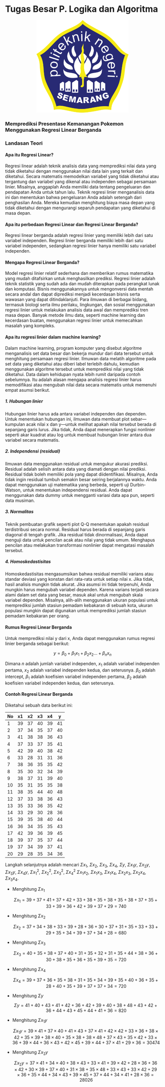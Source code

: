 # Tugas Besar P. Logika dan Algoritma

<p align="center">
    <img src="https://github.com/ardzz/dasar-pemrogaman-2/raw/master/images/logo-polines.png" alt="Logo Polines" width="300" height="300">
</p>

### Memprediksi Presentase Kemanangan Pokemon Menggunakan Regresi Linear Berganda

### Landasan Teori

#### Apa itu Regresi Linear?

Regresi linear adalah teknik analisis data yang memprediksi nilai data yang tidak diketahui dengan menggunakan nilai data lain yang terkait dan diketahui. Secara matematis memodelkan variabel yang tidak diketahui atau tergantung dan variabel yang dikenal atau independen sebagai persamaan linier. Misalnya, anggaplah Anda memiliki data tentang pengeluaran dan pendapatan Anda untuk tahun lalu. Teknik regresi linier menganalisis data ini dan menentukan bahwa pengeluaran Anda adalah setengah dari penghasilan Anda. Mereka kemudian menghitung biaya masa depan yang tidak diketahui dengan mengurangi separuh pendapatan yang diketahui di masa depan.

#### Apa itu perbedaan Regresi Linear dan Regresi Linear Berganda?

Regresi linear berganda adalah regresi linier yang memiliki lebih dari satu variabel independen. Regresi linier berganda memiliki lebih dari satu variabel independen, sedangkan regresi linier hanya memiliki satu variabel independen.

#### Mengapa Regresi Linear Berganda?

Model regresi linier relatif sederhana dan memberikan rumus matematika yang mudah ditafsirkan untuk menghasilkan prediksi. Regresi linier adalah teknik statistik yang sudah ada dan mudah diterapkan pada perangkat lunak dan komputasi. Bisnis menggunakannya untuk mengonversi data mentah secara andal dan dapat diprediksi menjadi kecerdasan bisnis serta wawasan yang dapat ditindaklanjuti. Para ilmuwan di berbagai bidang, termasuk biologi serta ilmu perilaku, lingkungan, dan sosial menggunakan regresi linier untuk melakukan analisis data awal dan memprediksi tren masa depan. Banyak metode ilmu data, seperti machine learning dan kecerdasan buatan, menggunakan regresi linier untuk memecahkan masalah yang kompleks.

#### Apa itu regresi linier dalam machine learning?

Dalam machine learning, program komputer yang disebut algoritme menganalisis set data besar dan bekerja mundur dari data tersebut untuk menghitung persamaan regresi linier. Ilmuwan data melatih algoritme pada set data yang diketahui atau diberi label terlebih dahulu, kemudian menggunakan algoritme tersebut untuk memprediksi nilai yang tidak diketahui. Data dalam kehidupan nyata lebih rumit daripada contoh sebelumnya. Itu adalah alasan mengapa analisis regresi linier harus memodifikasi atau mengubah nilai data secara matematis untuk memenuhi empat asumsi berikut.

##### 1. Hubungan linier

Hubungan linier harus ada antara variabel independen dan dependen. Untuk menentukan hubungan ini, ilmuwan data membuat plot sebar—kumpulan acak nilai x dan y—untuk melihat apakah nilai tersebut berada di sepanjang garis lurus. Jika tidak, Anda dapat menerapkan fungsi nonlinier seperti akar kuadrat atau log untuk membuat hubungan linier antara dua variabel secara matematis.

##### 2. Independensi _(residual)_

Ilmuwan data menggunakan residual untuk mengukur akurasi prediksi. Residual adalah selisih antara data yang diamati dengan nilai prediksi. Residual tidak boleh memiliki pola yang dapat diidentifikasi. Misalnya, Anda tidak ingin residual tumbuh semakin besar seiring berjalannya waktu. Anda dapat menggunakan uji matematika yang berbeda, seperti uji Durbin-Watson, untuk menentukan independensi residual. Anda dapat menggunakan data dummy untuk mengganti variasi data apa pun, seperti data musiman.

##### 3. Normalitas

Teknik pembuatan grafik seperti plot Q-Q menentukan apakah residual terdistribusi secara normal. Residual harus berada di sepanjang garis diagonal di tengah grafik. Jika residual tidak dinormalisasi, Anda dapat menguji data untuk pencilan acak atau nilai yang tidak umum. Menghapus pencilan atau melakukan transformasi nonlinier dapat mengatasi masalah tersebut.

##### 4. Homoskedastisitas

Homoskedastisitas mengasumsikan bahwa residual memiliki varians atau standar deviasi yang konstan dari rata-rata untuk setiap nilai x. Jika tidak, hasil analisis mungkin tidak akurat. Jika asumsi ini tidak terpenuhi, Anda mungkin harus mengubah variabel dependen. Karena varians terjadi secara alami dalam set data yang besar, masuk akal untuk mengubah skala variabel dependen. Misalnya, alih-alih menggunakan ukuran populasi untuk memprediksi jumlah stasiun pemadam kebakaran di sebuah kota, ukuran populasi mungkin dapat digunakan untuk memprediksi jumlah stasiun pemadam kebakaran per orang.

#### Rumus Regresi Linear Berganda

Untuk memprediksi nilai y dari x, Anda dapat menggunakan rumus regresi linier berganda sebagai berikut:

$$
y = \beta_0 + \beta_1x_1 + \beta_2x_2 ... + \beta_nx_n
$$

Dimana $n$ adalah jumlah variabel independen, $x_1$ adalah variabel independen pertama, $x_2$ adalah variabel independen kedua, dan seterusnya. $\beta_0$ adalah intercept, $\beta_1$ adalah koefisien variabel independen pertama, $\beta_2$ adalah koefisien variabel independen kedua, dan seterusnya.

#### Contoh Regresi Linear Berganda

Diketahui sebuah data berikut ini:

| No | x1 | x2 | x3 | x4 | y  |
| -- | -- | -- | -- | -- | -- |
| 1  | 39 | 37 | 40 | 39 | 41 |
| 2  | 37 | 34 | 35 | 37 | 40 |
| 3  | 41 | 38 | 38 | 36 | 43 |
| 4  | 37 | 33 | 37 | 35 | 41 |
| 5  | 42 | 39 | 40 | 38 | 42 |
| 6  | 33 | 28 | 31 | 31 | 36 |
| 7  | 38 | 36 | 35 | 35 | 42 |
| 8  | 35 | 30 | 32 | 34 | 39 |
| 9  | 38 | 37 | 31 | 39 | 40 |
| 10 | 35 | 31 | 35 | 35 | 38 |
| 11 | 38 | 35 | 44 | 40 | 48 |
| 12 | 37 | 33 | 38 | 36 | 43 |
| 13 | 35 | 33 | 36 | 35 | 42 |
| 14 | 33 | 29 | 30 | 28 | 36 |
| 15 | 39 | 35 | 38 | 40 | 44 |
| 16 | 36 | 34 | 35 | 35 | 43 |
| 17 | 42 | 39 | 36 | 39 | 45 |
| 18 | 39 | 37 | 35 | 37 | 44 |
| 19 | 37 | 34 | 39 | 37 | 41 |
| 20 | 29 | 28 | 35 | 34 | 36 |

Langkah selanjutnya adalah mencari $\Sigma x_1$, $\Sigma x_2$, $\Sigma x_3$, $\Sigma x_4$, $\Sigma y$, $\Sigma x_1y$, $\Sigma x_2y$, $\Sigma x_3y$, $\Sigma x_4y$, $\Sigma x_1^2$, $\Sigma x_2^2$, $\Sigma x_3^2$, $\Sigma x_4^2$ $\Sigma x_1x_2$, $\Sigma x_1x_3$, $\Sigma x_1x_4$, $\Sigma x_2x_3$, $\Sigma x_2x_4$, $\Sigma x_3x_4$.

* Menghitung $\Sigma x_1$

  $$
  \Sigma x_1 = 39 + 37 + 41 + 37 + 42 + 33 + 38 + 35 + 38 + 35 + 38 + 37 + 35 + 33 + 39 + 36 + 42 + 39 + 37 + 29 = 740
  $$
* Menghitung $\Sigma x_2$

  $$
  \Sigma x_2 = 37 + 34 + 38 + 33 + 39 + 28 + 36 + 30 + 37 + 31 + 35 + 33 + 33 + 29 + 35 + 34 + 39 + 37 + 34 + 28 = 680
  $$
* Menghitung $\Sigma x_3$

  $$
  \Sigma x_3 = 40 + 35 + 38 + 37 + 40 + 31 + 35 + 32 + 31 + 35 + 44 + 38 + 36 + 30 + 38 + 35 + 36 + 35 + 39 + 35 = 720
  $$
* Menghitung $\Sigma x_4$

  $$
  \Sigma x_4 = 39 + 37 + 36 + 35 + 38 + 31 + 35 + 34 + 39 + 35 + 40 + 36 + 35 + 28 + 40 + 35 + 39 + 37 + 37 + 34 = 720
  $$
* Menghitung $\Sigma y$

  $$
  \Sigma y = 41 + 40 + 43 + 41 + 42 + 36 + 42 + 39 + 40 + 38 + 48 + 43 + 42 + 36 + 44 + 43 + 45 + 44 + 41 + 36 = 820
  $$
* Menghitung $\Sigma x_1y$

  $$
  \Sigma x_1y = 39 \times 41 + 37 \times 40 + 41 \times 43 + 37 \times 41 + 42 \times 42 + 33 \times 36 + 38 \times 42 + 35 \times 39 + 38 \times 40 + 35 \times 38 + 38 \times 48 + 37 \times 43 + 35 \times 42 + 33 \times 36 + 39 \times 44 + 36 \times 43 + 42 \times 45 + 39 \times 44 + 37 \times 41 + 29 \times 36 = 30474
  $$
* Menghitung $\Sigma x_2y$

  $$
  \Sigma x_2y = 37 \times 41 + 34 \times 40 + 38 \times 43 + 33 \times 41 + 39 \times 42 + 28 \times 36 + 36 \times 42 + 30 \times 39 + 37 \times 40 + 31 \times 38 + 35 \times 48 + 33 \times 43 + 33 \times 42 + 29 \times 36 + 35 \times 44 + 34 \times 43 + 39 \times 45 + 37 \times 44 + 34 \times 41 + 28 \times 36 = 28026
  $$
